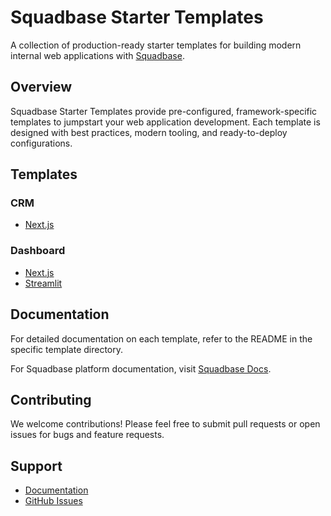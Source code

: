 # Squadbase Starter Templates

A collection of production-ready starter templates for building modern internal web applications with [Squadbase](https://www.squadbase.dev).

## Overview

Squadbase Starter Templates provide pre-configured, framework-specific templates to jumpstart your web application development. Each template is designed with best practices, modern tooling, and ready-to-deploy configurations.

## Templates

### CRM
- [Next.js](./crm//nextjs/)

### Dashboard
- [Next.js](./dashboard/nextjs/)
- [Streamlit](./dashboard/streamlit/)

## Documentation

For detailed documentation on each template, refer to the README in the specific template directory.

For Squadbase platform documentation, visit [Squadbase Docs](https://www.squadbase.dev/en/docs).

## Contributing

We welcome contributions! Please feel free to submit pull requests or open issues for bugs and feature requests.

## Support

- [Documentation](https://www.squadbase.dev/en/docs)
- [GitHub Issues](https://github.com/squadbase/squadbase-starter/issues)
